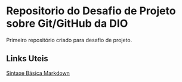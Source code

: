# Repositorio do Desafio de Projeto sobre Git/GitHub da DIO
Primeiro repositório criado para desafio de projeto.
## Links Uteis
[Sintaxe Básica Markdown](https://www.markdownguide.org/basic-syntax/)
